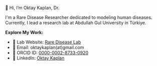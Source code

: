 👋 Hi, I’m Oktay Kaplan, Dr.

I'm a Rare Disease Researcher dedicated to modeling human diseases. Currently, I lead a research lab at Abdullah Gul University in Türkiye.

**Explore My Work:**

* 🔬 Lab Website: [Rare Disease Lab](https://rarediseaselab.github.io/home/)
* 📧 Email: oktaykaplan(at)gmail.com
* 🔗 ORCID ID: [0000-0002-8733-0920](https://orcid.org/0000-0002-8733-0920)
* 💼 LinkedIn: [Oktay Kaplan](https://www.linkedin.com/in/oktay-i-kaplan-74b16856/)
